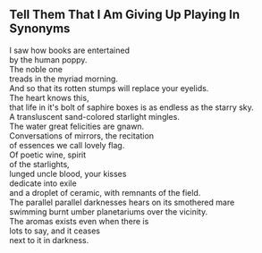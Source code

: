 Tell Them That I Am Giving Up Playing In Synonyms
-------------------------------------------------
I saw how books are entertained  
by the human poppy.  
The noble one  
treads in the myriad morning.  
And so that its rotten stumps will replace your eyelids.  
The heart knows this,  
that life in it's bolt of saphire boxes is as endless as the starry sky.  
A transluscent sand-colored starlight mingles.  
The water great felicities are gnawn.  
Conversations of mirrors, the recitation  
of essences we call lovely flag.  
Of poetic wine, spirit  
of the starlights,  
lunged uncle blood, your kisses  
dedicate into exile  
and a droplet of ceramic, with remnants of the field.  
The parallel parallel darknesses hears on its smothered mare  
swimming burnt umber planetariums over the vicinity.  
The aromas exists even when there is  
lots to say, and it ceases  
next to it in darkness.  
